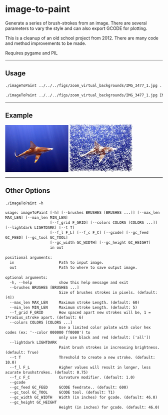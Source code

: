 # image-to-paint #

Generate a series of brush-strokes from an image. There are several parameters to vary the style and can also export GCODE for plotting.

This is a cleanup of an old school project from 2012. There are many code and method improvements to be made.

Requires pygame and PIL

----
## Usage ##

```sh
./imageToPaint ../../../figs/zoom_virtual_backgrounds/IMG_3477_1.jpg ../../../figs/paintings/IMG_3477_1_image_to_paint.jpg --brushes 2 4 8 --f_l 0.25
```

```sh
./imageToPaint ../../../figs/zoom_virtual_backgrounds/IMG_3477_1.jpg IMG_3477_1_image_to_paint.jpg --brushes 4 8
```

----
## Example ##

<img src="../../../figs/zoom_virtual_backgrounds/IMG_3477_1.jpg" width="40%"> <img src="../../../figs/paintings/IMG_3477_1_image_to_paint.jpg" width="40%">


----
## Other Options ##
`./imageToPaint -h`

```
usage: imageToPaint [-h] [--brushes BRUSHES [BRUSHES ...]] [--max_len MAX_LEN] [--min_len MIN_LEN]
                    [--f_grid F_GRID] [--colors COLORS [COLORS ...]] [--lightdark LIGHTDARK] [--t T]
                    [--f_l F_L] [--f_c F_C] [--gcode] [--gc_feed GC_FEED] [--gc_tool GC_TOOL]
                    [--gc_width GC_WIDTH] [--gc_height GC_HEIGHT]
                    in out

positional arguments:
  in                    Path to input image.
  out                   Path to where to save output image.

optional arguments:
  -h, --help            show this help message and exit
  --brushes BRUSHES [BRUSHES ...]
                        Size of brushes strokes in pixels. (default: [4])
  --max_len MAX_LEN     Maximum stroke Length. (default: 60)
  --min_len MIN_LEN     Maximum stroke Length. (default: 5)
  --f_grid F_GRID       How spaced apart new strokes will be, 1 = 1*radius_stroke apart. (default: 6)
  --colors COLORS [COLORS ...]
                        Use a limited color palate with color hex codes (ex: '--color 000000 ff0000') to
                        only use black and red (default: ['all'])
  --lightdark LIGHTDARK
                        Paint brush strokes in increasing brightness. (default: True)
  --t T                 Threshold to create a new stroke. (default: 10.0)
  --f_l F_L             Higher values will result in longer, less acurate brushstrokes. (default: 0.75)
  --f_c F_C             Curvature modifier. (default: 1.0)
  --gcode
  --gc_feed GC_FEED     GCODE feedrate.. (default: 600)
  --gc_tool GC_TOOL     GCODE tool. (default: T1)
  --gc_width GC_WIDTH   Width (in inches) for gcode. (default: 46.0)
  --gc_height GC_HEIGHT
                        Height (in inches) for gcode. (default: 46.0)
```
